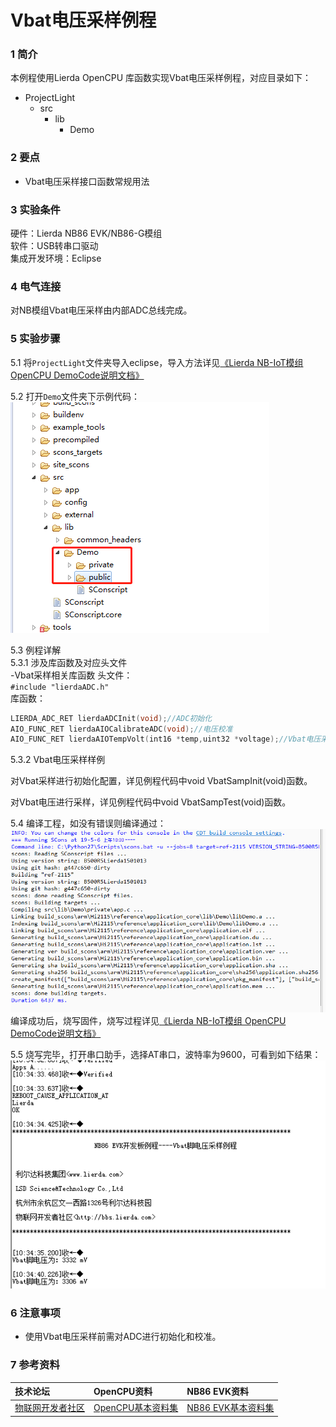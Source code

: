 # Vbat电压采样例程

### 1 简介

本例程使用Lierda OpenCPU 库函数实现Vbat电压采样例程，对应目录如下：

- ProjectLight
  - src
    - lib
      - Demo

### 2 要点

- Vbat电压采样接口函数常规用法

### 3 实验条件

硬件：Lierda NB86 EVK/NB86-G模组  
软件：USB转串口驱动  
集成开发环境：Eclipse  

### 4 电气连接
对NB模组Vbat电压采样由内部ADC总线完成。
### 5 实验步骤
5.1 将`ProjectLight`文件夹导入eclipse，导入方法详见[《Lierda NB-IoT模组 OpenCPU DemoCode说明文档》
](../../Doc/基本资料/Lierda_NB-IoT模组OpenCPU_DEMO说明文档V1.8_190403.pdf)

5.2 打开`Demo`文件夹下示例代码：  
![示例代码](../../Picture/光感示例代码1.png)

5.3 例程详解  
5.3.1 涉及库函数及对应头文件  
-Vbat采样相关库函数 
头文件：  
`#include "lierdaADC.h"`  
库函数：  
``` cpp 
LIERDA_ADC_RET lierdaADCInit(void);//ADC初始化  
AIO_FUNC_RET lierdaAIOCalibrateADC(void);//电压校准  
AIO_FUNC_RET lierdaAIOTempVolt(int16 *temp,uint32 *voltage);//Vbat电压采样  
```
5.3.2 Vbat电压采样样例

对Vbat采样进行初始化配置，详见例程代码中void VbatSampInit(void)函数。

对Vbat电压进行采样，详见例程代码中void VbatSampTest(void)函数。


5.4  编译工程，如没有错误则编译通过：  
![编译结果](../../Picture/编译结果.jpg)  
编译成功后，烧写固件，烧写过程详见[《Lierda NB-IoT模组 OpenCPU DemoCode说明文档》
](../../Doc/基本资料/Lierda_NB-IoT模组OpenCPU_DEMO说明文档V1.8_190403.pdf)

5.5 烧写完毕，打开串口助手，选择AT串口，波特率为9600，可看到如下结果：  
![结果展示](../../Picture/Vbat结果展示.png)

### 6 注意事项

- 使用Vbat电压采样前需对ADC进行初始化和校准。


### 7 参考资料

| 技术论坛 | OpenCPU资料 | NB86 EVK资料
| :----------- | :----------- | :----------- |
| [物联网开发者社区](http://bbs.lierda.com) |  [OpenCPU基本资料集](https://github.com/lierda-nb-iot-team/Lierda_OpenCPU_SDK) |  [NB86 EVK基本资料集](https://github.com/lierda-nb-iot-team/Lierda_NB86_EVK) |